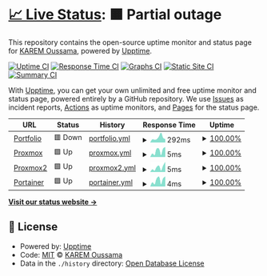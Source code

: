 # [📈 Live Status](https://speedrapide10.github.io/upptime): <!--live status--> **🟧 Partial outage**

This repository contains the open-source uptime monitor and status page for [KAREM Oussama](https://speedrapide10.github.io/), powered by [Upptime](https://github.com/upptime/upptime).

[![Uptime CI](https://github.com/speedrapide10/upptime/workflows/Uptime%20CI/badge.svg)](https://github.com/speedrapide10/upptime/actions?query=workflow%3A%22Uptime+CI%22)
[![Response Time CI](https://github.com/speedrapide10/upptime/workflows/Response%20Time%20CI/badge.svg)](https://github.com/speedrapide10/upptime/actions?query=workflow%3A%22Response+Time+CI%22)
[![Graphs CI](https://github.com/speedrapide10/upptime/workflows/Graphs%20CI/badge.svg)](https://github.com/speedrapide10/upptime/actions?query=workflow%3A%22Graphs+CI%22)
[![Static Site CI](https://github.com/speedrapide10/upptime/workflows/Static%20Site%20CI/badge.svg)](https://github.com/speedrapide10/upptime/actions?query=workflow%3A%22Static+Site+CI%22)
[![Summary CI](https://github.com/speedrapide10/upptime/workflows/Summary%20CI/badge.svg)](https://github.com/speedrapide10/upptime/actions?query=workflow%3A%22Summary+CI%22)

With [Upptime](https://upptime.js.org), you can get your own unlimited and free uptime monitor and status page, powered entirely by a GitHub repository. We use [Issues](https://github.com/speedrapide10/upptime/issues) as incident reports, [Actions](https://github.com/speedrapide10/upptime/actions) as uptime monitors, and [Pages](https://speedrapide10.github.io/upptime) for the status page.

<!--start: status pages-->
<!-- This summary is generated by Upptime (https://github.com/upptime/upptime) -->
<!-- Do not edit this manually, your changes will be overwritten -->
<!-- prettier-ignore -->
| URL | Status | History | Response Time | Uptime |
| --- | ------ | ------- | ------------- | ------ |
| <img alt="" src="https://icons.duckduckgo.com/ip3/speedrapide10.github.io.ico" height="13"> [Portfolio](https://speedrapide10.github.io/) | 🟥 Down | [portfolio.yml](https://github.com/speedrapide10/upptime/commits/HEAD/history/portfolio.yml) | <details><summary><img alt="Response time graph" src="./graphs/portfolio/response-time-week.png" height="20"> 292ms</summary><br><a href="https://speedrapide10.github.io/upptime/history/portfolio"><img alt="Response time 224" src="https://img.shields.io/endpoint?url=https%3A%2F%2Fraw.githubusercontent.com%2Fspeedrapide10%2Fupptime%2FHEAD%2Fapi%2Fportfolio%2Fresponse-time.json"></a><br><a href="https://speedrapide10.github.io/upptime/history/portfolio"><img alt="24-hour response time 307" src="https://img.shields.io/endpoint?url=https%3A%2F%2Fraw.githubusercontent.com%2Fspeedrapide10%2Fupptime%2FHEAD%2Fapi%2Fportfolio%2Fresponse-time-day.json"></a><br><a href="https://speedrapide10.github.io/upptime/history/portfolio"><img alt="7-day response time 292" src="https://img.shields.io/endpoint?url=https%3A%2F%2Fraw.githubusercontent.com%2Fspeedrapide10%2Fupptime%2FHEAD%2Fapi%2Fportfolio%2Fresponse-time-week.json"></a><br><a href="https://speedrapide10.github.io/upptime/history/portfolio"><img alt="30-day response time 469" src="https://img.shields.io/endpoint?url=https%3A%2F%2Fraw.githubusercontent.com%2Fspeedrapide10%2Fupptime%2FHEAD%2Fapi%2Fportfolio%2Fresponse-time-month.json"></a><br><a href="https://speedrapide10.github.io/upptime/history/portfolio"><img alt="1-year response time 265" src="https://img.shields.io/endpoint?url=https%3A%2F%2Fraw.githubusercontent.com%2Fspeedrapide10%2Fupptime%2FHEAD%2Fapi%2Fportfolio%2Fresponse-time-year.json"></a></details> | <details><summary><a href="https://speedrapide10.github.io/upptime/history/portfolio">100.00%</a></summary><a href="https://speedrapide10.github.io/upptime/history/portfolio"><img alt="All-time uptime 99.98%" src="https://img.shields.io/endpoint?url=https%3A%2F%2Fraw.githubusercontent.com%2Fspeedrapide10%2Fupptime%2FHEAD%2Fapi%2Fportfolio%2Fuptime.json"></a><br><a href="https://speedrapide10.github.io/upptime/history/portfolio"><img alt="24-hour uptime 100.00%" src="https://img.shields.io/endpoint?url=https%3A%2F%2Fraw.githubusercontent.com%2Fspeedrapide10%2Fupptime%2FHEAD%2Fapi%2Fportfolio%2Fuptime-day.json"></a><br><a href="https://speedrapide10.github.io/upptime/history/portfolio"><img alt="7-day uptime 100.00%" src="https://img.shields.io/endpoint?url=https%3A%2F%2Fraw.githubusercontent.com%2Fspeedrapide10%2Fupptime%2FHEAD%2Fapi%2Fportfolio%2Fuptime-week.json"></a><br><a href="https://speedrapide10.github.io/upptime/history/portfolio"><img alt="30-day uptime 100.00%" src="https://img.shields.io/endpoint?url=https%3A%2F%2Fraw.githubusercontent.com%2Fspeedrapide10%2Fupptime%2FHEAD%2Fapi%2Fportfolio%2Fuptime-month.json"></a><br><a href="https://speedrapide10.github.io/upptime/history/portfolio"><img alt="1-year uptime 99.98%" src="https://img.shields.io/endpoint?url=https%3A%2F%2Fraw.githubusercontent.com%2Fspeedrapide10%2Fupptime%2FHEAD%2Fapi%2Fportfolio%2Fuptime-year.json"></a></details>
| <img alt="" src="https://user-images.githubusercontent.com/85310475/210180913-e4f38969-09fc-40a1-89e1-b1057b83fe83.png" height="13"> [Proxmox](pve.speednight.win) | 🟩 Up | [proxmox.yml](https://github.com/speedrapide10/upptime/commits/HEAD/history/proxmox.yml) | <details><summary><img alt="Response time graph" src="./graphs/proxmox/response-time-week.png" height="20"> 5ms</summary><br><a href="https://speedrapide10.github.io/upptime/history/proxmox"><img alt="Response time 17" src="https://img.shields.io/endpoint?url=https%3A%2F%2Fraw.githubusercontent.com%2Fspeedrapide10%2Fupptime%2FHEAD%2Fapi%2Fproxmox%2Fresponse-time.json"></a><br><a href="https://speedrapide10.github.io/upptime/history/proxmox"><img alt="24-hour response time 5" src="https://img.shields.io/endpoint?url=https%3A%2F%2Fraw.githubusercontent.com%2Fspeedrapide10%2Fupptime%2FHEAD%2Fapi%2Fproxmox%2Fresponse-time-day.json"></a><br><a href="https://speedrapide10.github.io/upptime/history/proxmox"><img alt="7-day response time 5" src="https://img.shields.io/endpoint?url=https%3A%2F%2Fraw.githubusercontent.com%2Fspeedrapide10%2Fupptime%2FHEAD%2Fapi%2Fproxmox%2Fresponse-time-week.json"></a><br><a href="https://speedrapide10.github.io/upptime/history/proxmox"><img alt="30-day response time 4" src="https://img.shields.io/endpoint?url=https%3A%2F%2Fraw.githubusercontent.com%2Fspeedrapide10%2Fupptime%2FHEAD%2Fapi%2Fproxmox%2Fresponse-time-month.json"></a><br><a href="https://speedrapide10.github.io/upptime/history/proxmox"><img alt="1-year response time 9" src="https://img.shields.io/endpoint?url=https%3A%2F%2Fraw.githubusercontent.com%2Fspeedrapide10%2Fupptime%2FHEAD%2Fapi%2Fproxmox%2Fresponse-time-year.json"></a></details> | <details><summary><a href="https://speedrapide10.github.io/upptime/history/proxmox">100.00%</a></summary><a href="https://speedrapide10.github.io/upptime/history/proxmox"><img alt="All-time uptime 99.91%" src="https://img.shields.io/endpoint?url=https%3A%2F%2Fraw.githubusercontent.com%2Fspeedrapide10%2Fupptime%2FHEAD%2Fapi%2Fproxmox%2Fuptime.json"></a><br><a href="https://speedrapide10.github.io/upptime/history/proxmox"><img alt="24-hour uptime 100.00%" src="https://img.shields.io/endpoint?url=https%3A%2F%2Fraw.githubusercontent.com%2Fspeedrapide10%2Fupptime%2FHEAD%2Fapi%2Fproxmox%2Fuptime-day.json"></a><br><a href="https://speedrapide10.github.io/upptime/history/proxmox"><img alt="7-day uptime 100.00%" src="https://img.shields.io/endpoint?url=https%3A%2F%2Fraw.githubusercontent.com%2Fspeedrapide10%2Fupptime%2FHEAD%2Fapi%2Fproxmox%2Fuptime-week.json"></a><br><a href="https://speedrapide10.github.io/upptime/history/proxmox"><img alt="30-day uptime 100.00%" src="https://img.shields.io/endpoint?url=https%3A%2F%2Fraw.githubusercontent.com%2Fspeedrapide10%2Fupptime%2FHEAD%2Fapi%2Fproxmox%2Fuptime-month.json"></a><br><a href="https://speedrapide10.github.io/upptime/history/proxmox"><img alt="1-year uptime 100.00%" src="https://img.shields.io/endpoint?url=https%3A%2F%2Fraw.githubusercontent.com%2Fspeedrapide10%2Fupptime%2FHEAD%2Fapi%2Fproxmox%2Fuptime-year.json"></a></details>
| <img alt="" src="https://user-images.githubusercontent.com/85310475/210180913-e4f38969-09fc-40a1-89e1-b1057b83fe83.png" height="13"> [Proxmox2](pve2.speednight.win) | 🟩 Up | [proxmox2.yml](https://github.com/speedrapide10/upptime/commits/HEAD/history/proxmox2.yml) | <details><summary><img alt="Response time graph" src="./graphs/proxmox2/response-time-week.png" height="20"> 5ms</summary><br><a href="https://speedrapide10.github.io/upptime/history/proxmox2"><img alt="Response time 15" src="https://img.shields.io/endpoint?url=https%3A%2F%2Fraw.githubusercontent.com%2Fspeedrapide10%2Fupptime%2FHEAD%2Fapi%2Fproxmox2%2Fresponse-time.json"></a><br><a href="https://speedrapide10.github.io/upptime/history/proxmox2"><img alt="24-hour response time 5" src="https://img.shields.io/endpoint?url=https%3A%2F%2Fraw.githubusercontent.com%2Fspeedrapide10%2Fupptime%2FHEAD%2Fapi%2Fproxmox2%2Fresponse-time-day.json"></a><br><a href="https://speedrapide10.github.io/upptime/history/proxmox2"><img alt="7-day response time 5" src="https://img.shields.io/endpoint?url=https%3A%2F%2Fraw.githubusercontent.com%2Fspeedrapide10%2Fupptime%2FHEAD%2Fapi%2Fproxmox2%2Fresponse-time-week.json"></a><br><a href="https://speedrapide10.github.io/upptime/history/proxmox2"><img alt="30-day response time 4" src="https://img.shields.io/endpoint?url=https%3A%2F%2Fraw.githubusercontent.com%2Fspeedrapide10%2Fupptime%2FHEAD%2Fapi%2Fproxmox2%2Fresponse-time-month.json"></a><br><a href="https://speedrapide10.github.io/upptime/history/proxmox2"><img alt="1-year response time 8" src="https://img.shields.io/endpoint?url=https%3A%2F%2Fraw.githubusercontent.com%2Fspeedrapide10%2Fupptime%2FHEAD%2Fapi%2Fproxmox2%2Fresponse-time-year.json"></a></details> | <details><summary><a href="https://speedrapide10.github.io/upptime/history/proxmox2">100.00%</a></summary><a href="https://speedrapide10.github.io/upptime/history/proxmox2"><img alt="All-time uptime 99.84%" src="https://img.shields.io/endpoint?url=https%3A%2F%2Fraw.githubusercontent.com%2Fspeedrapide10%2Fupptime%2FHEAD%2Fapi%2Fproxmox2%2Fuptime.json"></a><br><a href="https://speedrapide10.github.io/upptime/history/proxmox2"><img alt="24-hour uptime 100.00%" src="https://img.shields.io/endpoint?url=https%3A%2F%2Fraw.githubusercontent.com%2Fspeedrapide10%2Fupptime%2FHEAD%2Fapi%2Fproxmox2%2Fuptime-day.json"></a><br><a href="https://speedrapide10.github.io/upptime/history/proxmox2"><img alt="7-day uptime 100.00%" src="https://img.shields.io/endpoint?url=https%3A%2F%2Fraw.githubusercontent.com%2Fspeedrapide10%2Fupptime%2FHEAD%2Fapi%2Fproxmox2%2Fuptime-week.json"></a><br><a href="https://speedrapide10.github.io/upptime/history/proxmox2"><img alt="30-day uptime 100.00%" src="https://img.shields.io/endpoint?url=https%3A%2F%2Fraw.githubusercontent.com%2Fspeedrapide10%2Fupptime%2FHEAD%2Fapi%2Fproxmox2%2Fuptime-month.json"></a><br><a href="https://speedrapide10.github.io/upptime/history/proxmox2"><img alt="1-year uptime 100.00%" src="https://img.shields.io/endpoint?url=https%3A%2F%2Fraw.githubusercontent.com%2Fspeedrapide10%2Fupptime%2FHEAD%2Fapi%2Fproxmox2%2Fuptime-year.json"></a></details>
| <img alt="" src="https://user-images.githubusercontent.com/85310475/210180914-9b56836e-d27c-4779-a83e-64308b5ab4c8.png" height="13"> [Portainer](portainer.speednight.win) | 🟩 Up | [portainer.yml](https://github.com/speedrapide10/upptime/commits/HEAD/history/portainer.yml) | <details><summary><img alt="Response time graph" src="./graphs/portainer/response-time-week.png" height="20"> 4ms</summary><br><a href="https://speedrapide10.github.io/upptime/history/portainer"><img alt="Response time 15" src="https://img.shields.io/endpoint?url=https%3A%2F%2Fraw.githubusercontent.com%2Fspeedrapide10%2Fupptime%2FHEAD%2Fapi%2Fportainer%2Fresponse-time.json"></a><br><a href="https://speedrapide10.github.io/upptime/history/portainer"><img alt="24-hour response time 5" src="https://img.shields.io/endpoint?url=https%3A%2F%2Fraw.githubusercontent.com%2Fspeedrapide10%2Fupptime%2FHEAD%2Fapi%2Fportainer%2Fresponse-time-day.json"></a><br><a href="https://speedrapide10.github.io/upptime/history/portainer"><img alt="7-day response time 4" src="https://img.shields.io/endpoint?url=https%3A%2F%2Fraw.githubusercontent.com%2Fspeedrapide10%2Fupptime%2FHEAD%2Fapi%2Fportainer%2Fresponse-time-week.json"></a><br><a href="https://speedrapide10.github.io/upptime/history/portainer"><img alt="30-day response time 4" src="https://img.shields.io/endpoint?url=https%3A%2F%2Fraw.githubusercontent.com%2Fspeedrapide10%2Fupptime%2FHEAD%2Fapi%2Fportainer%2Fresponse-time-month.json"></a><br><a href="https://speedrapide10.github.io/upptime/history/portainer"><img alt="1-year response time 8" src="https://img.shields.io/endpoint?url=https%3A%2F%2Fraw.githubusercontent.com%2Fspeedrapide10%2Fupptime%2FHEAD%2Fapi%2Fportainer%2Fresponse-time-year.json"></a></details> | <details><summary><a href="https://speedrapide10.github.io/upptime/history/portainer">100.00%</a></summary><a href="https://speedrapide10.github.io/upptime/history/portainer"><img alt="All-time uptime 99.91%" src="https://img.shields.io/endpoint?url=https%3A%2F%2Fraw.githubusercontent.com%2Fspeedrapide10%2Fupptime%2FHEAD%2Fapi%2Fportainer%2Fuptime.json"></a><br><a href="https://speedrapide10.github.io/upptime/history/portainer"><img alt="24-hour uptime 100.00%" src="https://img.shields.io/endpoint?url=https%3A%2F%2Fraw.githubusercontent.com%2Fspeedrapide10%2Fupptime%2FHEAD%2Fapi%2Fportainer%2Fuptime-day.json"></a><br><a href="https://speedrapide10.github.io/upptime/history/portainer"><img alt="7-day uptime 100.00%" src="https://img.shields.io/endpoint?url=https%3A%2F%2Fraw.githubusercontent.com%2Fspeedrapide10%2Fupptime%2FHEAD%2Fapi%2Fportainer%2Fuptime-week.json"></a><br><a href="https://speedrapide10.github.io/upptime/history/portainer"><img alt="30-day uptime 100.00%" src="https://img.shields.io/endpoint?url=https%3A%2F%2Fraw.githubusercontent.com%2Fspeedrapide10%2Fupptime%2FHEAD%2Fapi%2Fportainer%2Fuptime-month.json"></a><br><a href="https://speedrapide10.github.io/upptime/history/portainer"><img alt="1-year uptime 100.00%" src="https://img.shields.io/endpoint?url=https%3A%2F%2Fraw.githubusercontent.com%2Fspeedrapide10%2Fupptime%2FHEAD%2Fapi%2Fportainer%2Fuptime-year.json"></a></details>

<!--end: status pages-->

[**Visit our status website →**](https://speedrapide10.github.io/upptime)

## 📄 License

- Powered by: [Upptime](https://github.com/upptime/upptime)
- Code: [MIT](./LICENSE) © [KAREM Oussama](https://speedrapide10.github.io/)
- Data in the `./history` directory: [Open Database License](https://opendatacommons.org/licenses/odbl/1-0/)
